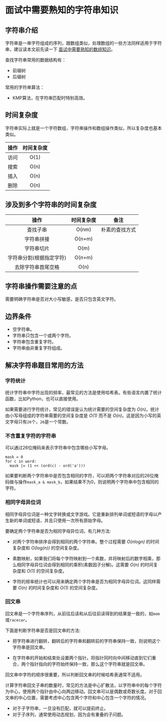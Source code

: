 # 面试中需要熟知的字符串知识

## 字符串介绍

字符串是一串字符组成的序列，跟数组类似，处理数组的一些方法同样适用于字符串，建议读本文前先读一下 [面试中需要熟知的数组知识](./%E9%9D%A2%E8%AF%95%E4%B8%AD%E9%9C%80%E8%A6%81%E7%86%9F%E7%9F%A5%E7%9A%84%E6%95%B0%E7%BB%84%E7%9F%A5%E8%AF%86.md)。

查找字符串常用的数据结构有：

* 前缀树
* 后缀树

常用的字符串算法：

* KMP算法，在字符串匹配时特别高效。

## 时间复杂度

字符串实际上就是一个字符数组，字符串操作和数组操作类似，所以复杂度也基本类似。

|操作 | 时间复杂度 |
| :----: | :----: |
|访问|O(1)|
|搜索|O(n)|
|插入|O(n)|
|删除|O(n)|

## 涉及到多个字符串的时间复杂度

| 操作 | 时间复杂度 | 备注 |
| :----: | :----: | :----: |
|查找子串|O(nm)|朴素的查找方式|
|字符串拼接|O(n+m)||
|字符串切片|O(m)||
|字符串分割(根据指定字符)|O(n+m)||
|去除字符串首尾空格|O(n)||


## 字符串操作需要注意的点

需要明确字符串是否对大小写敏感，是否只包含英文字符。

## 边界条件

* 空字符串。
* 字符串只包含一个或两个字符。
* 字符串包含重复字符。
* 字符串由非重复字符组成。

## 解决字符串题目常用的方法

### 字符统计

统计字符串中字符出现的频率，最常见的方法是使用哈希表。有些语言内置了统计函数，比如Python，也可以直接使用。

如果需要进行字符统计，常见的错误是认为统计需要的空间复杂度为 *O(n)*。统计由小写母组成的字符串需要的空间复杂度是 *O(1)* 而不是 *O(n)*。这是因为小写的英文字母只有`26`个，`26`是一个常数。

### 不含重复字符的字符串

可以通过26位掩码来表示字符串中包含哪些小写字母。

```
mask = 0
for c in word:
  mask |= (1 << (ord(c) - ord('a')))
```

如果要判断两个字符串中是否包含相同的字符，可以把两个字符串对应的26位掩码做与操作`mask_a & mask_b`，如果结果不为0，则说明两个字符串中包含相同的字符。

### 相同字母异位词

相同字母异位词是一种文字转换或文字游戏。它是重新排列单词或短语的字母以产生新的单词或短语，并且只使用一次所有原始字母。

要确定两个字符串是否为相同字母异位词，有几种方法:

* 对两个字符串排序会得到相同的两个字符串。整个过程需要 *O(nlogn)* 的时间复杂度和 *O(log(n))* 的空间复杂度。

* 素数映射，如果我们将每个字符映射到一个素数，并将映射后的数字相乘，那么相同字母异位词会得到相同的乘积(素数因子分解)。这需要 *O(n)* 的时间复杂度和 *O(1)* 的空间复杂度。

* 字符的频率统计也可以用来确定两个字符串是否为相同字母异位词。这同样需要 *O(n)* 的时间复杂度和 *O(1)* 的空间复杂度。


### 回文串

回文串是一个字符串序列，从前往后读和从后往前读得到的结果是一致的，如`mom`或`racecar`。

下面是判断字符串是否是回文串的方法:

* 把字符串进行翻转，翻转后的字符串和翻转前的字符串保持一致，则说明这个字符串是回文串。

* 在字符串的开始和结束处设置两个指针。将指针同时向中间移动直到它们重合，两个指针指向的字符始终保持一致，那么这个字符串就是回文串。

回文串中字符的顺序很重要，所以判断回文串的时候哈希表通常不适用。

计算字符串回文子串的数量时，常见的方法是中心扩散法，以字符串中的每个字符为中心，使用两个指针由中心向两边移动。回文串可以是偶数或奇数长度。对于回文串的中心位置，需要考虑中心包含两个字符和中心包含一个字符的情况。

* 对于子字符串，一旦没有匹配，就可以提前终止。
* 对于子序列，通常使用动态规划，因为会有重叠的子问题。
